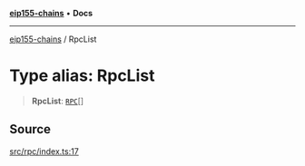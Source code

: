 [**eip155-chains**](../README.md) • **Docs**

***

[eip155-chains](../globals.md) / RpcList

# Type alias: RpcList

> **RpcList**: [`RPC`](../interfaces/RPC.md)[]

## Source

[src/rpc/index.ts:17](https://github.com/ivanzzeth/eip155-chains/blob/79a991ef2c76d4c7ef198819db7421c4151b4602/src/rpc/index.ts#L17)
